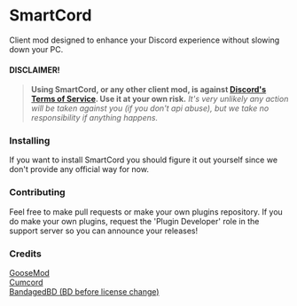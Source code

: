 # SmartCord

Client mod designed to enhance your Discord experience without slowing down your PC.


#### DISCLAIMER!
> **Using SmartCord, or any other client mod, is against [Discord's Terms of Service](https://discordapp.com/terms). Use it at your own risk.**
> *It's very unlikely any action will be taken against you (if you don't api abuse), but we take no responsibility if anything happens.*

### Installing
If you want to install SmartCord you should figure it out yourself since we don't provide any official way for now.   

### Contributing

Feel free to make pull requests or make your own plugins repository. If you do make your own plugins, request the 'Plugin Developer' role in the support server so you can announce your releases!

### Credits
[GooseMod](https://github.com/GooseMod/GooseMod)   
[Cumcord](https://github.com/Cumcord/Cumcord/)     
[BandagedBD (BD before license change)](https://github.com/BetterDiscord/BetterDiscord/tree/legacy)     

